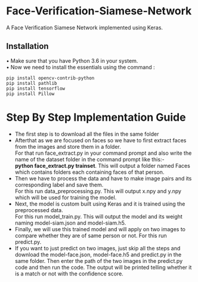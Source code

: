 # Face-Verification-Siamese-Network
A Face Verification Siamese Network implemented using Keras.
## Installation
• Make sure that you have Python 3.6 in your system.<br>
• Now we need to install the essentials using the command :
```
pip install opencv-contrib-python
pip install pathlib
pip install tensorflow
pip install Pillow
```
# Step By Step Implementation Guide
<ul>
  <li> The first step is to download all the files in the same folder </li>
  <li> Afterthat as we are focused on faces so we have to first extract faces from the images and store them in a folder.<br>
    For that run face_extract.py in your command prompt and also write the name of the dataset folder in the command prompt like this:-<br>
    <b>python face_extract.py trainset</b>. This will output a folder named Faces which contains folders each containing faces of that person.
  </li>
  <li> Then we have to process the data and have to make image pairs and its corresponding label and save them.<br>
    For this run data_preprocessing.py. This will output x.npy and y.npy which will be used for training the model.</li>
  <li> Next, the model is custom built using Keras and it is trained using the preprocessed data.<br>
    For this run model_train.py. This will output the model and its weight naming model-siam.json and model-siam.h5.</li>
  <li> Finally, we will use this trained model and will apply on two images to compare whether they are of same person or not.
    For this run predict.py.</li>
  <li>If you want to just predict on two images, just skip all the steps and download the model-face.json, model-face.h5 and predict.py in the same folder.
    Then enter the path of the two images in the predict.py code and then run the code. The output will be printed telling whether it is a match or not with the confidence score.</li>
</ul>
